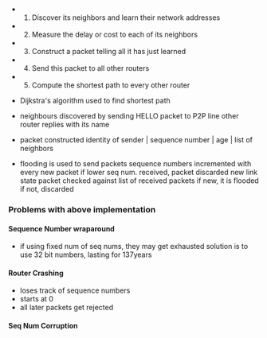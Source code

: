 - 1. Discover its neighbors and learn their network addresses
- 2. Measure the delay or cost to each of its neighbors
- 3. Construct a packet telling all it has just learned
- 4. Send this packet to all other routers
- 5. Compute the shortest path to every other router

- Dijkstra's algorithm used to find shortest path
- neighbours discovered by sending HELLO packet to P2P line
  other router replies with its name

- packet constructed
  identity of sender | sequence number | age | list of neighbors
- flooding is used to send packets
  sequence numbers incremented with every new packet
  if lower seq num. received, packet discarded
	  new link state packet checked against list of received packets
	  if new, it is flooded
	  if not, discarded
### Problems with above implementation
#### Sequence Number wraparound
- if using fixed num of seq nums, they may get exhausted
  solution is to use 32 bit numbers, lasting for 137years

#### Router Crashing
- loses track of sequence numbers
- starts at 0
- all later packets get rejected

#### Seq Num Corruption

   